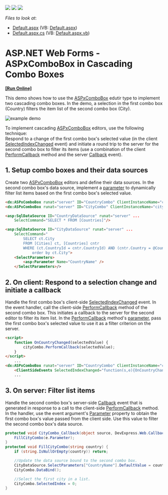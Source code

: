 <!-- default badges list -->
![](https://img.shields.io/endpoint?url=https://codecentral.devexpress.com/api/v1/VersionRange/128532327/13.1.4%2B)
[![](https://img.shields.io/badge/Open_in_DevExpress_Support_Center-FF7200?style=flat-square&logo=DevExpress&logoColor=white)](https://supportcenter.devexpress.com/ticket/details/E2355)
[![](https://img.shields.io/badge/📖_How_to_use_DevExpress_Examples-e9f6fc?style=flat-square)](https://docs.devexpress.com/GeneralInformation/403183)
<!-- default badges end -->
<!-- default file list -->
*Files to look at*:

* [Default.aspx](./CS/WebSite/Default.aspx) (VB: [Default.aspx](./VB/WebSite/Default.aspx))
* [Default.aspx.cs](./CS/WebSite/Default.aspx.cs) (VB: [Default.aspx.vb](./VB/WebSite/Default.aspx.vb))
<!-- default file list end -->
# ASP.NET Web Forms - ASPxComboBox in Cascading Combo Boxes
<!-- run online -->
**[[Run Online]](https://codecentral.devexpress.com/e2355/)**
<!-- run online end -->

This demo shows how to use the [ASPxComboBox](https://docs.devexpress.com/AspNet/DevExpress.Web.ASPxComboBox) edutir type to implement two cascading combo boxes. In the demo, a selection in the first combo box (Country) filters the item list of the second combo box (City).

![example demo](demo.gif)

To implement cascading [ASPxComboBox](https://docs.devexpress.com/AspNet/DevExpress.Web.ASPxComboBox) editors, use the following technique:  
Respond to a change of the first combo box's selected value (in the client [SelectedIndexChanged](https://docs.devexpress.com/AspNet/js-ASPxClientComboBox.SelectedIndexChanged) event) and initiate a round trip to the server for the second combo box to filter its items (use a combination of the client [PerformCallback](https://docs.devexpress.com/AspNet/js-ASPxClientCallback.PerformCallback(parameter)) method and the server [Callback](https://docs.devexpress.com/AspNet/DevExpress.Web.ASPxCallback.Callback) event).


## 1. Setup combo boxes and their data sources
Create two [ASPxComboBox](https://docs.devexpress.com/AspNet/DevExpress.Web.ASPxComboBox) editors and define their data sources. In the second combo box's data source, implement a [parameter](https://docs.microsoft.com/en-us/dotnet/api/system.web.ui.webcontrols.parameter?view=netframework-4.8) to dynamically filter list items based on the first combo box's selected value.

```html
<dx:ASPxComboBox runat="server" ID="CountryCombo" ClientInstanceName="countryCombo" DataSourceID="CountryDataSource"...>
<dx:ASPxComboBox runat="server" ID="CityCombo" ClientInstanceName="cityCombo" DataSourceID="CityDataSource" OnCallback="CityCombo_Callback"...>

<asp:SqlDataSource ID="CountryDataSource" runat="server" ...
    SelectCommand="SELECT * FROM [Countries]"/>

<asp:SqlDataSource ID="CityDataSource" runat="server" ...
    SelectCommand="
        SELECT ct.City 
        FROM [Cities] ct, [Countries] cntr 
        WHERE (ct.CountryId = cntr.CountryId) AND (cntr.Country = @CountryName) 
            order by ct.City">
    <SelectParameters>
        <asp:Parameter Name="CountryName" />
    </SelectParameters>/>
```
## 2. On client: Respond to a selection change and initiate a callback 
Handle the first combo box's client-side [SelectedIndexChanged](https://docs.devexpress.com/AspNet/js-ASPxClientComboBox.SelectedIndexChanged) event. In the event handler, call the client-side [PerformCallback](https://docs.devexpress.com/AspNet/js-ASPxClientCallback.PerformCallback(parameter)) method of the second combo box. This initiates a callback to the server for the second  editor to filter its item list. In the [PerformCallback](https://docs.devexpress.com/AspNet/js-ASPxClientCallback.PerformCallback(parameter)) method's [parameter](https://docs.devexpress.com/AspNet/js-ASPxClientCallback.PerformCallback(parameter)#parameters), pass the first combo box's selected value to use it as a filter criterion on the server.

``` html
<script>
    function OnCountryChanged(selectedValue) {
        cityCombo.PerformCallback(selectedValue);
    }
</script>
    ...
<dx:ASPxComboBox runat="server" ID="CountryCombo" ClientInstanceName="countryCombo" ...>
    <ClientSideEvents SelectedIndexChanged="function(s,e){OnCountryChanged(s.GetSelectedItem().value.toString());}"/>
    ...
```

## 3. On server: Filter list items
Handle the second combo box's server-side [Callback](https://docs.devexpress.com/AspNet/DevExpress.Web.ASPxCallback.Callback) event that is generated in response to a call to the client-side [PerformCallback](https://docs.devexpress.com/AspNet/js-ASPxClientCallback.PerformCallback(parameter)) method. In the handler, use the event argument's [Parameter](https://docs.devexpress.com/AspNet/DevExpress.Web.CallbackEventArgsBase.Parameter) property to obtain the first combo box's value passed from the client side. Use this value to filter the second combo box's data source.

```c#
protected void CityCombo_Callback(object source, DevExpress.Web.CallbackEventArgsBase e) {
    FillCityCombo(e.Parameter);
}
protected void FillCityCombo(string country) {
    if (string.IsNullOrEmpty(country)) return;

    //Update the data source bound to the second combo box.
    CityDataSource.SelectParameters["CountryName"].DefaultValue = country;
    CityCombo.DataBind();

    //Select the first city in a list.
    CityCombo.SelectedIndex = 0;
}
```
